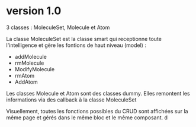# version 1.0
3 classes : MoleculeSet, Molecule et Atom

La classe MoleculeSet est la classe smart qui receptionne toute l'intelligence et gère les fontions de haut niveau (model) : 
- addMolecule
- rmMolecule
- ModifyMolecule
- rmAtom
- AddAtom

Les classes Molecule et Atom sont des classes dummy. Elles remontent les informations via des callback à la classe MoleculeSet

Visuellement, toutes les fonctions possibles du CRUD sont affichées sur la même page et gérés dans le même bloc et le même composant. d
